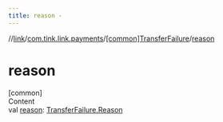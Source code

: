```yaml
---
title: reason -
---
```

//[link](../../index.md)/[com.tink.link.payments](../index.md)/[[common]TransferFailure](index.md)/[reason](reason.md)



# reason  
[common]  
Content  
val [reason](reason.md): [TransferFailure.Reason](-reason/index.md)  



